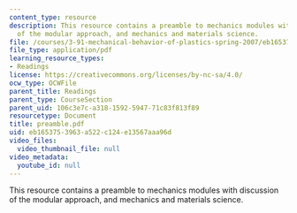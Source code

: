 ```yaml
---
content_type: resource
description: This resource contains a preamble to mechanics modules with discussion
  of the modular approach, and mechanics and materials science.
file: /courses/3-91-mechanical-behavior-of-plastics-spring-2007/eb1653753963a522c124e13567aaa96d_preamble.pdf
file_type: application/pdf
learning_resource_types:
- Readings
license: https://creativecommons.org/licenses/by-nc-sa/4.0/
ocw_type: OCWFile
parent_title: Readings
parent_type: CourseSection
parent_uid: 106c3e7c-a318-1592-5947-71c83f813f89
resourcetype: Document
title: preamble.pdf
uid: eb165375-3963-a522-c124-e13567aaa96d
video_files:
  video_thumbnail_file: null
video_metadata:
  youtube_id: null
---
```

This resource contains a preamble to mechanics modules with discussion of the modular approach, and mechanics and materials science.